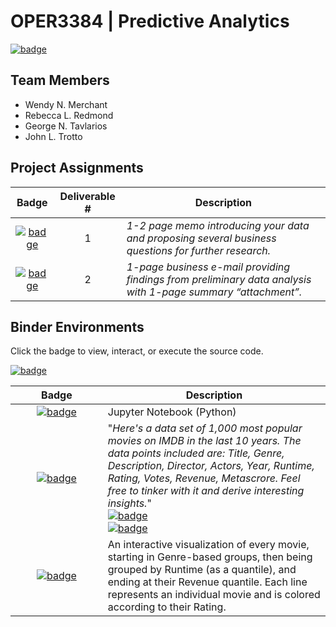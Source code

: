 # OPER3384  | Predictive Analytics

[![badge](https://img.shields.io/static/v1?label=Semester%20Project%20%20%E2%80%A2%20%20Project%20Team%2010&message=GitHub%20Repository&style=plastic&logo=GitHub&color=blueviolet)](https://mybinder.org/v2/gh/tavlarios/OPER3384/HEAD?filepath=IMDB%20Project.ipynb)


## Team Members
- Wendy N. Merchant
- Rebecca L. Redmond
- George N. Tavlarios
- John L. Trotto


## Project Assignments
| Badge | Deliverable \# | Description
|:-------:|:-:|---|
| [![badge](https://img.shields.io/static/v1?label=Team%2010%20%E2%80%A2%20Project%20Proposal%20Memo&message=PDF&style=plastic&logo=Adobe%20Acrobat%20Reader&color=informational)](https://github.com/tavlarios/OPER3384/blob/main/Team%2010%20%E2%80%93%20Project%20Proposal%20Memo.pdf) | 1 | *1-2 page memo introducing your data and proposing several business questions for further research.* |
| [![badge](https://img.shields.io/static/v1?label=Team%2010%20%E2%80%A2%20Project%20Update%20E-Mail&message=PDF&style=plastic&logo=Adobe%20Acrobat%20Reader&color=informational)](https://github.com/tavlarios/OPER3384/blob/main/Team%2010%20%E2%80%93%20Assignment%202%20Final.pdf) | 2 | *1-page business e-mail providing findings from preliminary data analysis with 1-page summary “attachment”.* |



## Binder Environments
Click the badge to view, interact, or execute the source code.

[![badge](https://img.shields.io/static/v1?label=Binder&message=Home%20Page&style=plastic&color=lightgrey)](https://mybinder.org/v2/gh/tavlarios/OPER3384/HEAD)

| Badge | Description |
|:-------:|---|
| <img width=600/> [![badge](https://img.shields.io/static/v1?label=IMDB%20Movie%20Data%20Analysis&message=Jupyter%20Notebook&style=plastic&logo=Jupyter&color=orange)](https://mybinder.org/v2/gh/tavlarios/OPER3384/HEAD?filepath=IMDB%20Project.ipynb) | Jupyter Notebook (Python) |
| <img width=600/> [![badge](https://img.shields.io/static/v1?label=IMDB%20Dataset&message=Kaggle&style=plastic&logo=Kaggle&color=20BEFF)](https://www.kaggle.com/PromptCloudHQ/imdb-data) |  "*Here's a data set of 1,000 most popular movies on IMDB in the last 10 years. The data points included are: Title, Genre, Description, Director, Actors, Year, Runtime, Rating, Votes, Revenue, Metascrore. Feel free to tinker with it and derive interesting insights.*" <br/> [![badge](https://img.shields.io/static/v1?label=IMDb&message=Website&style=plastic&logo=IMDb&color=F5C618)](https://www.imdb.com/) <br/> [![badge](https://img.shields.io/static/v1?label=IMDb&message=Raw%20Datasets&style=plastic&logo=IMDb&color=F5C618)](https://www.imdb.com/interfaces/) |
| <img width=600/> [![badge](https://img.shields.io/static/v1?label=Model%20%20%E2%80%A2%20%20Genre%20%E2%86%92%20Runtime%20%E2%86%92%20Revenue&message=Interactive%20Analysis&style=plastic&color=success)](https://mybinder.org/v2/gh/tavlarios/OPER3384/HEAD?filepath=Sankey_Genre2Runtime2Revenue.html) | An interactive visualization of every movie, starting in Genre-based groups, then being grouped by Runtime (as a quantile), and ending at their Revenue quantile. Each line represents an individual movie and is colored according to their Rating. |



